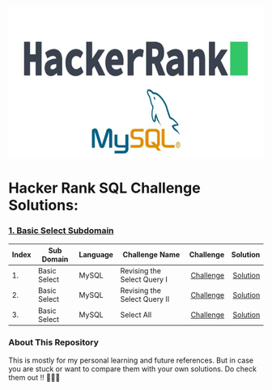 
<p align="center"><img width="700" height="300" src="https://github.com/adarsh2104/journey-to-hackerank-SQL-gold-badge/blob/main/SQl-HR.jpg" href="https://www.hackerrank.com/adarsh_2104"></img></p>

# Hacker Rank SQL Challenge Solutions:
### [1. Basic Select Subdomain](https://github.com/adarsh2104/journey-to-hackerank-SQL-gold-badge/tree/main/1.%20Basic%20Select)
| Index | Sub Domain        | Language          | Challenge Name                          | Challenge      | Solution  | 
| ------| ----------------- | ----------------- |-------------------------                | ----------:    | ----------:|
| 1.    | Basic Select      | MySQL             | Revising the Select Query I             | [Challenge](https://www.hackerrank.com/challenges/revising-the-select-query)  | [Solution](https://github.com/adarsh2104/journey-to-hackerank-SQL-gold-badge/blob/main/1.%20Basic%20Select/1.%20Revising%20the%20Select%20Query%20I.sql)  |
| 2.    | Basic Select      | MySQL             | Revising the Select Query II            | [Challenge](https://www.hackerrank.com/challenges/revising-the-select-query-2/problem)  | [Solution](https://github.com/adarsh2104/journey-to-hackerank-SQL-gold-badge/blob/main/1.%20Basic%20Select/2.%20Revising%20the%20Select%20Query%20II.sql)  |
| 3.    | Basic Select      | MySQL             | Select All                              | [Challenge](https://www.hackerrank.com/challenges/select-all-sql)  | [Solution](https://github.com/adarsh2104/journey-to-hackerank-SQL-gold-badge/blob/main/1.%20Basic%20Select/3.%20Select%20All.sql)  |



### About This Repository
This is mostly for my personal learning and future references. But in case you are stuck or want to compare them with your own solutions. Do check them out !! :star2::star2::star2:
